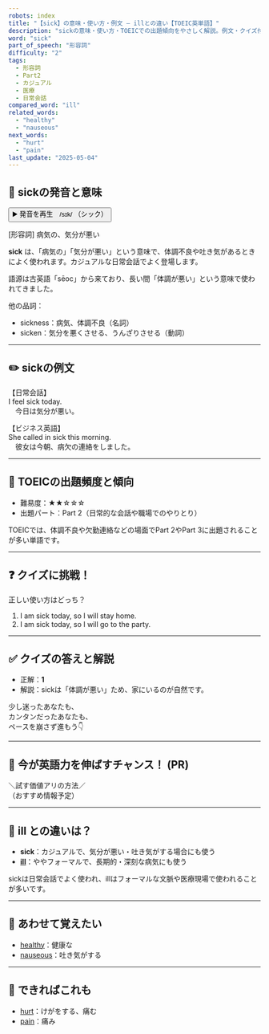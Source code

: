 ```yaml
---
robots: index
title: "【sick】の意味・使い方・例文 ― illとの違い【TOEIC英単語】"
description: "sickの意味・使い方・TOEICでの出題傾向をやさしく解説。例文・クイズ付きでillとの違いもわかりやすく学べます。"
word: "sick"
part_of_speech: "形容詞"
difficulty: "2"
tags:
  - 形容詞
  - Part2
  - カジュアル
  - 医療
  - 日常会話
compared_word: "ill"
related_words:
  - "healthy"
  - "nauseous"
next_words:
  - "hurt"
  - "pain"
last_update: "2025-05-04"
---
```


## 🔰 sickの発音と意味

<button class="play-audio" onclick="playTTS('sick')">
  <span class="play-audio-main">
    ▶️ 発音を再生　/sɪk/
  </span>
  <span class="play-audio-sub">
    （シック）
  </span>
</button>

[形容詞] 病気の、気分が悪い

**sick** は、「病気の」「気分が悪い」という意味で、体調不良や吐き気があるときによく使われます。カジュアルな日常会話でよく登場します。

語源は古英語「sēoc」から来ており、長い間「体調が悪い」という意味で使われてきました。

他の品詞：  
- sickness：病気、体調不良（名詞）
- sicken：気分を悪くさせる、うんざりさせる（動詞）

---

## ✏️ sickの例文

【日常会話】  
I feel sick today.  
　今日は気分が悪い。

【ビジネス英語】  
She called in sick this morning.  
　彼女は今朝、病欠の連絡をしました。

---

## 🎯 TOEICの出題頻度と傾向

- 難易度：★★☆☆☆
- 出題パート：Part 2（日常的な会話や職場でのやりとり）

TOEICでは、体調不良や欠勤連絡などの場面でPart 2やPart 3に出題されることが多い単語です。

---

## ❓ クイズに挑戦！

正しい使い方はどっち？

1. I am sick today, so I will stay home.  
2. I am sick today, so I will go to the party.

---

## ✅ クイズの答えと解説

- 正解：**1**
- 解説：sickは「体調が悪い」ため、家にいるのが自然です。

少し迷ったあなたも、  
カンタンだったあなたも、  
ペースを崩さず進もう👇️

---

## 🚀 今が英語力を伸ばすチャンス！ (PR)

<div class="info-center">
＼試す価値アリの方法／<br>  
（おすすめ情報予定）
</div>

---

## 🤔  ill との違いは？

- **sick**：カジュアルで、気分が悪い・吐き気がする場合にも使う
- **[ill](/word/ill)**：ややフォーマルで、長期的・深刻な病気にも使う

sickは日常会話でよく使われ、illはフォーマルな文脈や医療現場で使われることが多いです。

---

## 🧩 あわせて覚えたい

- [healthy](/word/healthy)：健康な
- [nauseous](/word/nauseous)：吐き気がする

---

## 📖 できればこれも

- [hurt](/word/hurt)：けがをする、痛む
- [pain](/word/pain)：痛み

<!-- cvid: aid18_bid19 -->
